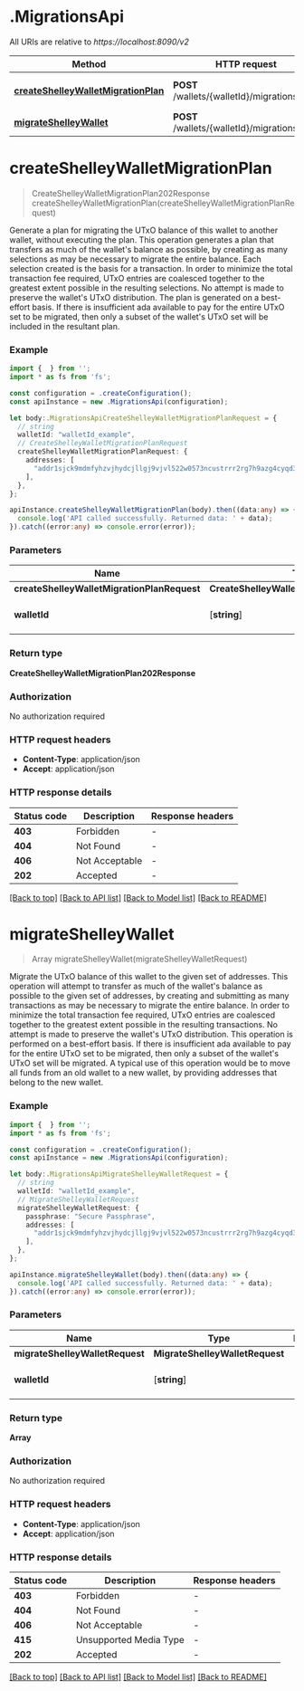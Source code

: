 # .MigrationsApi

All URIs are relative to *https://localhost:8090/v2*

Method | HTTP request | Description
------------- | ------------- | -------------
[**createShelleyWalletMigrationPlan**](MigrationsApi.md#createShelleyWalletMigrationPlan) | **POST** /wallets/{walletId}/migrations/plan | Create a migration plan
[**migrateShelleyWallet**](MigrationsApi.md#migrateShelleyWallet) | **POST** /wallets/{walletId}/migrations | Migrate


# **createShelleyWalletMigrationPlan**
> CreateShelleyWalletMigrationPlan202Response createShelleyWalletMigrationPlan(createShelleyWalletMigrationPlanRequest)

Generate a plan for migrating the UTxO balance of this wallet to another wallet, without executing the plan.  This operation generates a plan that transfers as much of the wallet's balance as possible, by creating as many selections as may be necessary to migrate the entire balance.  Each selection created is the basis for a transaction.  In order to minimize the total transaction fee required, UTxO entries are coalesced together to the greatest extent possible in the resulting selections. No attempt is made to preserve the wallet's UTxO distribution.  The plan is generated on a best-effort basis. If there is insufficient ada available to pay for the entire UTxO set to be migrated, then only a subset of the wallet's UTxO set will be included in the resultant plan. 

### Example


```typescript
import {  } from '';
import * as fs from 'fs';

const configuration = .createConfiguration();
const apiInstance = new .MigrationsApi(configuration);

let body:.MigrationsApiCreateShelleyWalletMigrationPlanRequest = {
  // string
  walletId: "walletId_example",
  // CreateShelleyWalletMigrationPlanRequest
  createShelleyWalletMigrationPlanRequest: {
    addresses: [
      "addr1sjck9mdmfyhzvjhydcjllgj9vjvl522w0573ncustrrr2rg7h9azg4cyqd36yyd48t5ut72hgld0fg2xfvz82xgwh7wal6g2xt8n996s3xvu5g",
    ],
  },
};

apiInstance.createShelleyWalletMigrationPlan(body).then((data:any) => {
  console.log('API called successfully. Returned data: ' + data);
}).catch((error:any) => console.error(error));
```


### Parameters

Name | Type | Description  | Notes
------------- | ------------- | ------------- | -------------
 **createShelleyWalletMigrationPlanRequest** | **CreateShelleyWalletMigrationPlanRequest**|  |
 **walletId** | [**string**] |  | defaults to undefined


### Return type

**CreateShelleyWalletMigrationPlan202Response**

### Authorization

No authorization required

### HTTP request headers

 - **Content-Type**: application/json
 - **Accept**: application/json


### HTTP response details
| Status code | Description | Response headers |
|-------------|-------------|------------------|
**403** | Forbidden |  -  |
**404** | Not Found |  -  |
**406** | Not Acceptable |  -  |
**202** | Accepted |  -  |

[[Back to top]](#) [[Back to API list]](README.md#documentation-for-api-endpoints) [[Back to Model list]](README.md#documentation-for-models) [[Back to README]](README.md)

# **migrateShelleyWallet**
> Array<ListTransactions200ResponseInner> migrateShelleyWallet(migrateShelleyWalletRequest)

Migrate the UTxO balance of this wallet to the given set of addresses.  This operation will attempt to transfer as much of the wallet's balance as possible to the given set of addresses, by creating and submitting as many transactions as may be necessary to migrate the entire balance.  In order to minimize the total transaction fee required, UTxO entries are coalesced together to the greatest extent possible in the resulting transactions. No attempt is made to preserve the wallet's UTxO distribution.  This operation is performed on a best-effort basis. If there is insufficient ada available to pay for the entire UTxO set to be migrated, then only a subset of the wallet's UTxO set will be migrated.  A typical use of this operation would be to move all funds from an old wallet to a new wallet, by providing addresses that belong to the new wallet. 

### Example


```typescript
import {  } from '';
import * as fs from 'fs';

const configuration = .createConfiguration();
const apiInstance = new .MigrationsApi(configuration);

let body:.MigrationsApiMigrateShelleyWalletRequest = {
  // string
  walletId: "walletId_example",
  // MigrateShelleyWalletRequest
  migrateShelleyWalletRequest: {
    passphrase: "Secure Passphrase",
    addresses: [
      "addr1sjck9mdmfyhzvjhydcjllgj9vjvl522w0573ncustrrr2rg7h9azg4cyqd36yyd48t5ut72hgld0fg2xfvz82xgwh7wal6g2xt8n996s3xvu5g",
    ],
  },
};

apiInstance.migrateShelleyWallet(body).then((data:any) => {
  console.log('API called successfully. Returned data: ' + data);
}).catch((error:any) => console.error(error));
```


### Parameters

Name | Type | Description  | Notes
------------- | ------------- | ------------- | -------------
 **migrateShelleyWalletRequest** | **MigrateShelleyWalletRequest**|  |
 **walletId** | [**string**] |  | defaults to undefined


### Return type

**Array<ListTransactions200ResponseInner>**

### Authorization

No authorization required

### HTTP request headers

 - **Content-Type**: application/json
 - **Accept**: application/json


### HTTP response details
| Status code | Description | Response headers |
|-------------|-------------|------------------|
**403** | Forbidden |  -  |
**404** | Not Found |  -  |
**406** | Not Acceptable |  -  |
**415** | Unsupported Media Type |  -  |
**202** | Accepted |  -  |

[[Back to top]](#) [[Back to API list]](README.md#documentation-for-api-endpoints) [[Back to Model list]](README.md#documentation-for-models) [[Back to README]](README.md)


